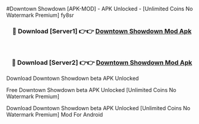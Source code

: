 #Downtown Showdown [APK-MOD] - APK Unlocked - [Unlimited Coins No Watermark Premium] fy8sr



<div align="center">

<h3>🔴 Download [Server1] 👉👉 <a href="https://momento.my/?title=Downtown_Showdown">Downtown Showdown Mod Apk</a></h3><br>

<h3>🔴 Download [Server2] 👉👉 <a href="https://momento.my/?title=Downtown_Showdown">Downtown Showdown Mod Apk</a></h3>
</div>



Download Downtown Showdown beta APK Unlocked

Free Downtown Showdown beta APK Unlocked [Unlimited Coins No Watermark Premium]

Download Downtown Showdown beta APK Unlocked [Unlimited Coins No Watermark Premium] Mod For Android

